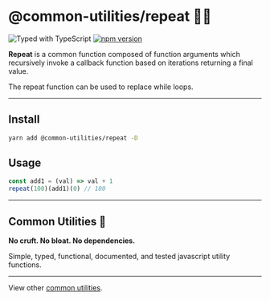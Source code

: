 # @common-utilities/repeat 🧰🔁

![Typed with TypeScript](https://flat.badgen.net/badge/icon/Typed?icon=typescript&label&labelColor=blue&color=555555)
[![npm version](https://badge.fury.io/js/%40common-utilities%2Frepeat.svg)](https://badge.fury.io/js/%40common-utilities%2Frepeat)

**Repeat** is a common function composed of function arguments which recursively invoke a callback function based on iterations returning a final value.

The repeat function can be used to replace while loops.

---

## Install

```bash
yarn add @common-utilities/repeat -D
```

## Usage

```javascript
const add1 = (val) => val + 1
repeat(100)(add1)(0) // 100
```

---

## Common Utilities 🧰

**No cruft. No bloat. No dependencies.**

Simple, typed, functional, documented, and tested javascript utility functions.

---

View other [common utilities](https://github.com/yowainwright/common-utilities).
